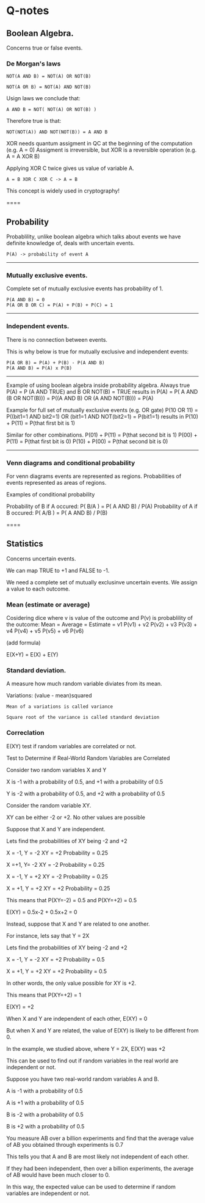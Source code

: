# Q-notes

## Boolean Algebra.
Concerns true or false events.

### De Morgan's laws
```
NOT(A AND B) = NOT(A) OR NOT(B)
```
```
NOT(A OR B) = NOT(A) AND NOT(B)
```
Usign laws we conclude that:
```
A AND B = NOT( NOT(A) OR NOT(B) )
```
Therefore true is that:
```
NOT(NOT(A)) AND NOT(NOT(B)) = A AND B
```

XOR needs quantum assigment in QC at the beginning of the computation (e.g. A = 0)
Assigment is irreversible, but XOR is a reversible operation (e.g. A = A XOR B)

Applying XOR C twice gives us value of variable A.
```
A = B XOR C XOR C -> A = B
```
This concept is widely used in cryptography!

====

## Probability
Probablility, unlike boolean algebra which talks about events we have definite knowledge of, deals with uncertain events.
```
P(A) -> probability of event A
```
---
### Mutually exclusive events. 
Complete set of mutually exclusive events has probability of 1.

```
P(A AND B) = 0
P(A OR B OR C) = P(A) + P(B) + P(C) = 1 
```
---
### Independent events. 
There is no connection between events.

This is why below is true for mutually exclusive and independent events:
```
P(A OR B) = P(A) + P(B) - P(A AND B)
P(A AND B) = P(A) x P(B)
```
--- 

Example of using boolean algebra inside probability algebra.
Always true P(A) = P (A AND TRUE) and B OR NOT(B) = TRUE results in P(A) = P( A AND (B OR NOT(B))) = P((A AND B) OR (A AND NOT(B))) = P(A)

Example for full set of mutually exclusive events (e.g. OR gate)
P(10 OR 11) = P((bit1=1 AND bit2=1) OR (bit1=1 AND NOT(bit2=1) = P(bit1=1) results in P(10) + P(11) = P(that first bit is 1)

Similar for other combinations.
P(01) + P(11) = P(that second bit is 1)
P(00) + P(11) = P(that first bit is 0)
P(10) + P(00) = P(that second bit is 0)

---

### Venn diagrams and conditional probability
For venn diagrams events are represented as regions. Probabilities of events represented as areas of regions.

Examples of conditional probability

Probability of B if A occured: P( B/A ) = P( A AND B) / P(A) 
Probability of A if B occured: P( A/B ) = P( A AND B) / P(B)

====

## Statistics
Concerns uncertain events.

We can map TRUE to +1 and FALSE to -1.

We need a complete set of mutually exclusinve uncertain events. We assign a value to each outcome.


### Mean (estimate or average)
Cosidering dice where v is value of the outcome and P(v) is probablility of the outcome:
Mean = Average = Estimate = v1 P(v1) + v2 P(v2) + v3 P(v3) + v4 P(v4) + v5 P(v5) + v6 P(v6)

(add formula)

E(X+Y) = E(X) + E(Y)

### Standard deviation.
A measure how much random variable diviates from its mean.

Variations: (value - mean)squared

```
Mean of a variations is called variance
```

```
Square root of the variance is called standard deviation
```

### Correclation

E(XY) test if random variables are correlated or not.


Test to Determine if Real-World Random Variables are Correlated

Consider two random variables X and Y

X is -1 with a probability of 0.5, and +1 with a probability of 0.5

Y is -2 with a probability of 0.5, and +2 with a probability of 0.5

Consider the random variable XY.

XY can be either -2 or +2. No other values are possible


Suppose that X and Y are independent.

Lets find the probabilities of XY being -2 and +2

X = -1, Y = -2     XY = +2   Probability = 0.25

X =+1, Y= -2     XY =  -2   Probability = 0.25

X = -1, Y = +2   XY = -2   Probability = 0.25

X = +1, Y = +2    XY = +2   Probability = 0.25

This means that P(XY=-2) = 0.5 and P(XY=+2) = 0.5

E(XY) = 0.5x-2 + 0.5x+2 = 0


Instead, suppose that X and Y are related to one another.

For instance, lets say that Y = 2X

Lets find the probabilities of XY being -2 and +2

X = -1, Y = -2     XY = +2   Probability = 0.5

X = +1, Y = +2    XY = +2   Probability = 0.5

In other words, the only value possible for XY is +2.

This means that P(XY=+2) = 1

E(XY) = +2


When X and Y are independent of each other, E(XY) = 0

But when X and Y are related, the value of E(XY) is likely to be different from 0.

In the example, we studied above, where Y = 2X, E(XY) was +2


This can be used to find out if random variables in the real world are independent or not.

Suppose you have two real-world random variables A and B.

A is -1 with a probability of 0.5

A is +1 with a probability of 0.5

B is -2 with a probability of 0.5

B is +2 with a probability of 0.5

You measure AB over a billion experiments and find that the average value of AB you obtained through experiments is 0.7

This tells you that A and B are most likely not independent of each other.

If they had been independent, then over a billion experiments, the average of AB would have been much closer to 0.


In this way, the expected value can be used to determine if random variables are independent or not.

  